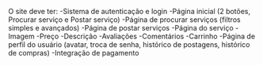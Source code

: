 O site deve ter:
-Sistema de autenticação e login
-Página inicial (2 botões, Procurar serviço e Postar serviço)
-Página de procurar serviços (filtros simples e avançados)
-Página de postar serviços
-Página do serviço
    -Imagem
    -Preço
    -Descrição
    -Avaliações
    -Comentários
-Carrinho
-Página de perfil do usuário (avatar, troca de senha, histórico de postagens, histórico de compras)
-Integração de pagamento